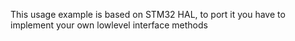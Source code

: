 This usage example is based on STM32 HAL, to port it you have to implement your own lowlevel interface methods